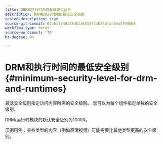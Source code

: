```yaml
---
title: DRM和执行时间的最低安全级别
description: DRM和执行时间的最低安全级别
copied-description: true
source-git-commit: 02ebc3548a254b2a6554f1ab34afbb3ea5f09bb8
workflow-type: tm+mt
source-wordcount: '70'
ht-degree: 0%

---
```


# DRM和执行时间的最低安全级别{#minimum-security-level-for-drm-and-runtimes}

最低安全级别指定访问内容所需的安全级别。 您可以为每个组件指定单独的安全级别。

DRM/运行时模块的默认安全级别为10000。

示例用例：某些类型的内容（例如高清视频）可能需要比其他类型更高的安全级别。
